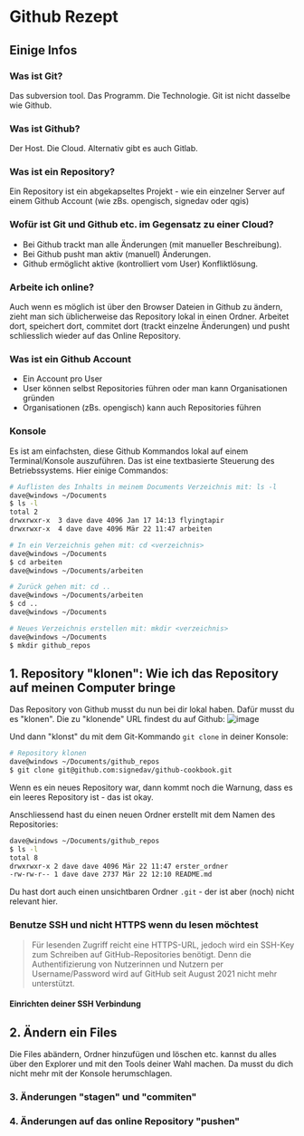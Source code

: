 # Github Rezept

## Einige Infos
### Was ist Git?
Das subversion tool. Das Programm. Die Technologie. Git ist nicht dasselbe wie Github.
### Was ist Github?
Der Host. Die Cloud. Alternativ gibt es auch Gitlab.
### Was ist ein Repository?
Ein Repository ist ein abgekapseltes Projekt - wie ein einzelner Server auf einem Github Account (wie zBs. opengisch, signedav oder qgis)
### Wofür ist Git und Github etc. im Gegensatz zu einer Cloud?
- Bei Github trackt man alle Änderungen (mit manueller Beschreibung).
- Bei Github pusht man aktiv (manuell) Änderungen.
- Github ermöglicht aktive (kontrolliert vom User) Konfliktlösung.
### Arbeite ich online?
Auch wenn es möglich ist über den Browser Dateien in Github zu ändern, zieht man sich üblicherweise das Repository lokal in einen Ordner. Arbeitet dort, speichert dort, commitet dort (trackt einzelne Änderungen) und pusht schliesslich wieder auf das Online Repository.
### Was ist ein Github Account 
- Ein Account pro User
- User können selbst Repositories führen oder man kann Organisationen gründen
- Organisationen (zBs. opengisch) kann auch Repositories führen
### Konsole 
Es ist am einfachsten, diese Github Kommandos lokal auf einem Terminal/Konsole auszuführen. Das ist eine textbasierte Steuerung des Betriebssystems. Hier einige Commandos:

```bash
# Auflisten des Inhalts in meinem Documents Verzeichnis mit: ls -l
dave@windows ~/Documents
$ ls -l
total 2
drwxrwxr-x  3 dave dave 4096 Jan 17 14:13 flyingtapir
drwxrwxr-x  4 dave dave 4096 Mär 22 11:47 arbeiten

# In ein Verzeichnis gehen mit: cd <verzeichnis>
dave@windows ~/Documents
$ cd arbeiten
dave@windows ~/Documents/arbeiten

# Zurück gehen mit: cd ..
dave@windows ~/Documents/arbeiten
$ cd ..
dave@windows ~/Documents

# Neues Verzeichnis erstellen mit: mkdir <verzeichnis>
dave@windows ~/Documents
$ mkdir github_repos
```

## 1. Repository "klonen": Wie ich das Repository auf meinen Computer bringe

Das Repository von Github musst du nun bei dir lokal haben. Dafür musst du es "klonen". Die zu "klonende" URL findest du auf Github:
![image](https://user-images.githubusercontent.com/28384354/226886694-632c1fb5-c307-4bd6-a2e0-c729f93cb413.png)


Und dann "klonst" du mit dem Git-Kommando `git clone` in deiner Konsole:

```bash
# Repository klonen
dave@windows ~/Documents/github_repos
$ git clone git@github.com:signedav/github-cookbook.git
```

Wenn es ein neues Repository war, dann kommt noch die Warnung, dass es ein leeres Repository ist - das ist okay.

Anschliessend hast du einen neuen Ordner erstellt mit dem Namen des Repositories:
```bash
dave@windows ~/Documents/github_repos
$ ls -l
total 8
drwxrwxr-x 2 dave dave 4096 Mär 22 11:47 erster_ordner
-rw-rw-r-- 1 dave dave 2737 Mär 22 12:10 README.md
```

Du hast dort auch einen unsichtbaren Ordner `.git` - der ist aber (noch) nicht relevant hier.

### Benutze SSH und nicht HTTPS wenn du lesen möchtest

> Für lesenden Zugriff reicht eine HTTPS-URL, jedoch wird ein SSH-Key zum Schreiben auf GitHub-Repositories benötigt. Denn die Authentifizierung von Nutzerinnen und Nutzern per Username/Password wird auf GitHub seit August 2021 nicht mehr unterstützt.

#### Einrichten deiner SSH Verbindung

## 2. Ändern ein Files

Die Files abändern, Ordner hinzufügen und löschen etc. kannst du alles über den Explorer und mit den Tools deiner Wahl machen. Da musst du dich nicht mehr mit der Konsole herumschlagen.

### 3. Änderungen "stagen" und "commiten"

### 4. Änderungen auf das online Repository "pushen"